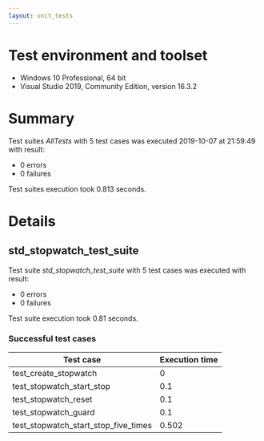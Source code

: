 ```yaml
---
layout: unit_tests
---
```


# Test environment and toolset 

* Windows 10 Professional, 64 bit
* Visual Studio 2019, Community Edition, version 16.3.2

# Summary

Test suites *AllTests* with 5 test cases was executed 2019-10-07 at 21:59:49 with result:

* 0 errors
* 0 failures

Test suites execution took 0.813 seconds.

# Details

## std_stopwatch_test_suite

Test suite *std_stopwatch_test_suite* with 5 test cases was executed with result:

* 0 errors
* 0 failures

Test suite execution took 0.81 seconds.

### Successful test cases

Test case|Execution time
-|-
test_create_stopwatch | 0
test_stopwatch_start_stop | 0.1
test_stopwatch_reset | 0.1
test_stopwatch_guard | 0.1
test_stopwatch_start_stop_five_times | 0.502
